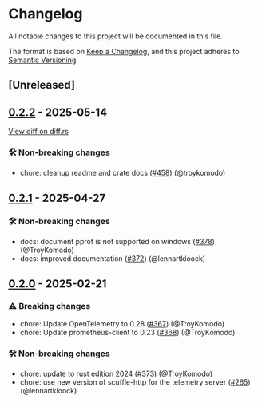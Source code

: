 # Changelog

<!--
This file is automatically generated by our release process.
DO NOT edit it directly.
If you want to add a change log entry for this package,
please create a new file in /changes.d/<pr-number>.toml
Refer to the [README.md](/changes.d/README.md) for more information.
-->

All notable changes to this project will be documented in this file.

The format is based on [Keep a Changelog](https://keepachangelog.com/en/1.0.0/),
and this project adheres to [Semantic Versioning](https://semver.org/spec/v2.0.0.html).

## [Unreleased]

## [0.2.2](https://github.com/ScuffleCloud/scuffle/compare/scuffle-bootstrap-telemetry-v0.2.1...scuffle-bootstrap-telemetry-v0.2.2) - 2025-05-14

[View diff on diff.rs](https://diff.rs/scuffle-bootstrap-telemetry/0.2.1/scuffle-bootstrap-telemetry/0.2.2/Cargo.toml)

### 🛠️ Non-breaking changes

- chore: cleanup readme and crate docs ([#458](https://github.com/scufflecloud/scuffle/pull/458)) (@troykomodo)

## [0.2.1](https://github.com/ScuffleCloud/scuffle/compare/scuffle-bootstrap-telemetry-v0.2.0...scuffle-bootstrap-telemetry-v0.2.1) - 2025-04-27

### 🛠️ Non-breaking changes

- docs: document pprof is not supported on windows ([#378](https://github.com/scufflecloud/scuffle/pull/378)) (@TroyKomodo)
- docs: improved documentation ([#372](https://github.com/scufflecloud/scuffle/pull/372)) (@lennartkloock)

## [0.2.0](https://github.com/ScuffleCloud/scuffle/compare/scuffle-bootstrap-telemetry-v0.1.0...scuffle-bootstrap-telemetry-v0.2.0) - 2025-02-21

### ⚠️ Breaking changes

- chore: Update OpenTelemetry to 0.28 ([#367](https://github.com/scufflecloud/scuffle/pull/367)) (@TroyKomodo)
- chore: Update prometheus-client to 0.23 ([#368](https://github.com/scufflecloud/scuffle/pull/368)) (@TroyKomodo)

### 🛠️ Non-breaking changes

- chore: update to rust edition 2024 ([#373](https://github.com/scufflecloud/scuffle/pull/373)) (@TroyKomodo)
- chore: use new version of scuffle-http for the telemetry server ([#265](https://github.com/scufflecloud/scuffle/pull/265)) (@lennartkloock)
